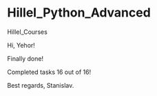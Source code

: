 # Hillel_Python_Advanced
Hillel_Courses

Hi, Yehor!

Finally done!

Completed tasks 16 out of 16! 

Best regards, 
Stanislav.
